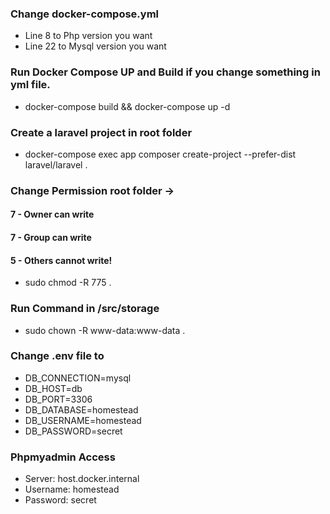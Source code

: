 ### Change docker-compose.yml
- Line 8 to Php version you want
- Line 22 to Mysql version you want

### Run Docker Compose UP and Build if you change something in yml file.
- docker-compose build && docker-compose up -d

### Create a laravel project in root folder
- docker-compose exec app composer create-project --prefer-dist laravel/laravel .

### Change Permission root folder ->
#### 7 - Owner can write
#### 7 - Group can write
#### 5 - Others cannot write!
- sudo chmod -R 775 .

### Run Command in /src/storage
- sudo chown -R www-data:www-data .

### Change .env file to
- DB_CONNECTION=mysql
- DB_HOST=db
- DB_PORT=3306
- DB_DATABASE=homestead
- DB_USERNAME=homestead
- DB_PASSWORD=secret

### Phpmyadmin Access
- Server: host.docker.internal
- Username: homestead
- Password: secret
